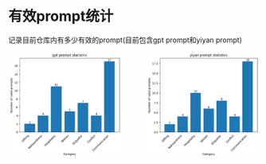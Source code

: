 # 有效prompt统计

记录目前仓库内有多少有效的prompt(目前包含gpt prompt和yiyan prompt)

<div style="display: flex; justify-content: space-between;">

  <img src="../.ci/gpt_prompt_statistics.png" alt="Image 1" width="45%">
  <img src="../.ci/yiyan_prompt_statistics.png" alt="Image 2" width="45%">

</div>
